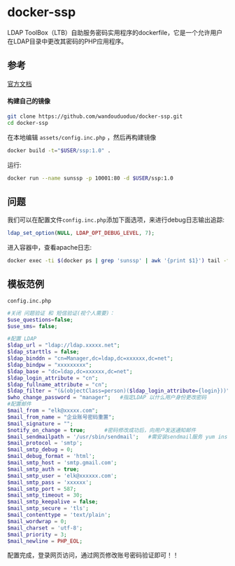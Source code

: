 docker-ssp
================================

LDAP ToolBox（LTB）自助服务密码实用程序的dockerfile，它是一个允许用户在LDAP目录中更改其密码的PHP应用程序。

## 参考

[官方文档](http://ltb-project.org/wiki/documentation/self-service-password)



#### 构建自己的镜像

```bash
git clone https://github.com/wandouduoduo/docker-ssp.git
cd docker-ssp
```
在本地编辑 `assets/config.inc.php` ，然后再构建镜像
```bash
docker build -t="$USER/ssp:1.0" .
```
运行:
```bash
docker run --name sunssp -p 10001:80 -d $USER/ssp:1.0
```

## 问题

我们可以在配置文件`config.inc.php`添加下面选项，来进行debug日志输出追踪:
```php
ldap_set_option(NULL, LDAP_OPT_DEBUG_LEVEL, 7);
```
进入容器中，查看apache日志:
```bash
docker exec -ti $(docker ps | grep 'sunssp' | awk '{print $1}') tail -fn222 /var/log/apache2/error.log
```

## 模板范例

`config.inc.php`

```php
#关闭 问题验证 和 短信验证(视个人需要)：
$use_questions=false;
$use_sms= false;

#配置 LDAP
$ldap_url = "ldap://ldap.xxxxx.net";
$ldap_starttls = false;
$ldap_binddn = "cn=Manager,dc=ldap,dc=xxxxxx,dc=net";   
$ldap_bindpw = "xxxxxxxxx";
$ldap_base = "dc=ldap,dc=xxxxxx,dc=net";
$ldap_login_attribute = "cn"; 
$ldap_fullname_attribute = "cn"; 
$ldap_filter = "(&(objectClass=person)($ldap_login_attribute={login}))";
$who_change_password = "manager";   #指定LDAP 以什么用户身份更改密码
#配置邮件
$mail_from = "elk@xxxxx.com";
$mail_from_name = "企业账号密码重置";
$mail_signature = "";
$notify_on_change = true;      #密码修改成功后，向用户发送通知邮件
$mail_sendmailpath = '/usr/sbin/sendmail';   #需安装sendmail服务 yum install -y sendmail
$mail_protocol = 'smtp'; 
$mail_smtp_debug = 0;
$mail_debug_format = 'html'; 
$mail_smtp_host = 'smtp.gmail.com';
$mail_smtp_auth = true; 
$mail_smtp_user = 'elk@xxxxxx.com';
$mail_smtp_pass = 'xxxxxx';
$mail_smtp_port = 587;
$mail_smtp_timeout = 30;
$mail_smtp_keepalive = false;
$mail_smtp_secure = 'tls';
$mail_contenttype = 'text/plain';
$mail_wordwrap = 0;
$mail_charset = 'utf-8';
$mail_priority = 3;
$mail_newline = PHP_EOL;
```

配置完成，登录网页访问，通过网页修改账号密码验证即可！！

